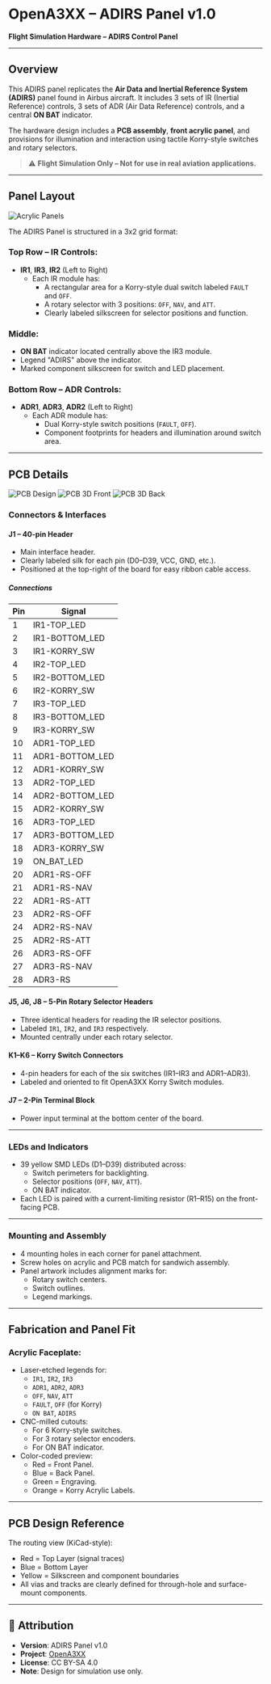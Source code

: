 # OpenA3XX – ADIRS Panel v1.0  
**Flight Simulation Hardware – ADIRS Control Panel**

---

## Overview

This ADIRS panel replicates the **Air Data and Inertial Reference System (ADIRS)** panel found in Airbus aircraft. It includes 3 sets of IR (Inertial Reference) controls, 3 sets of ADR (Air Data Reference) controls, and a central **ON BAT** indicator.

The hardware design includes a **PCB assembly**, **front acrylic panel**, and provisions for illumination and interaction using tactile Korry-style switches and rotary selectors.

> ⚠️ **Flight Simulation Only – Not for use in real aviation applications.**

---

## Panel Layout

![Acrylic Panels](./img/acrylic-panels.png)

The ADIRS Panel is structured in a 3x2 grid format:

### Top Row – IR Controls:
- **IR1**, **IR3**, **IR2** (Left to Right)
  - Each IR module has:
    - A rectangular area for a Korry-style dual switch labeled `FAULT` and `OFF`.
    - A rotary selector with 3 positions: `OFF`, `NAV`, and `ATT`.
    - Clearly labeled silkscreen for selector positions and function.

### Middle:
- **ON BAT** indicator located centrally above the IR3 module.
- Legend "ADIRS" above the indicator.
- Marked component silkscreen for switch and LED placement.

### Bottom Row – ADR Controls:
- **ADR1**, **ADR3**, **ADR2** (Left to Right)
  - Each ADR module has:
    - Dual Korry-style switch positions (`FAULT`, `OFF`).
    - Component footprints for headers and illumination around switch area.

---

## PCB Details

![PCB Design](./img/pcb-design.png)
![PCB 3D Front](./img/pcb-3d-front.png)
![PCB 3D Back](./img/pcb-3d-back.png)


### Connectors & Interfaces

#### J1 – 40-pin Header
- Main interface header.
- Clearly labeled silk for each pin (D0–D39, VCC, GND, etc.).
- Positioned at the top-right of the board for easy ribbon cable access.

##### Connections
| Pin | Signal           |
|-----|------------------|
| 1   | IR1-TOP_LED      |
| 2   | IR1-BOTTOM_LED   |
| 3   | IR1-KORRY_SW     |
| 4   | IR2-TOP_LED      |
| 5   | IR2-BOTTOM_LED   |
| 6   | IR2-KORRY_SW     |
| 7   | IR3-TOP_LED      |
| 8   | IR3-BOTTOM_LED   |
| 9   | IR3-KORRY_SW     |
| 10  | ADR1-TOP_LED     |
| 11  | ADR1-BOTTOM_LED  |
| 12  | ADR1-KORRY_SW    |
| 13  | ADR2-TOP_LED     |
| 14  | ADR2-BOTTOM_LED  |
| 15  | ADR2-KORRY_SW    |
| 16  | ADR3-TOP_LED     |
| 17  | ADR3-BOTTOM_LED  |
| 18  | ADR3-KORRY_SW    |
| 19  | ON_BAT_LED       |
| 20  | ADR1-RS-OFF      |
| 21  | ADR1-RS-NAV      |
| 22  | ADR1-RS-ATT      |
| 23  | ADR2-RS-OFF      |
| 24  | ADR2-RS-NAV      |
| 25  | ADR2-RS-ATT      |
| 26  | ADR3-RS-OFF      |
| 27  | ADR3-RS-NAV      |
| 28  | ADR3-RS          |

#### J5, J6, J8 – 5-Pin Rotary Selector Headers
- Three identical headers for reading the IR selector positions.
- Labeled `IR1`, `IR2`, and `IR3` respectively.
- Mounted centrally under each rotary selector.

#### K1–K6 – Korry Switch Connectors
- 4-pin headers for each of the six switches (IR1–IR3 and ADR1–ADR3).
- Labeled and oriented to fit OpenA3XX Korry Switch modules.

#### J7 – 2-Pin Terminal Block
- Power input terminal at the bottom center of the board.


---

### LEDs and Indicators

- 39 yellow SMD LEDs (D1–D39) distributed across:
  - Switch perimeters for backlighting.
  - Selector positions (`OFF`, `NAV`, `ATT`).
  - ON BAT indicator.
- Each LED is paired with a current-limiting resistor (R1–R15) on the front-facing PCB.

---

### Mounting and Assembly

- 4 mounting holes in each corner for panel attachment.
- Screw holes on acrylic and PCB match for sandwich assembly.
- Panel artwork includes alignment marks for:
  - Rotary switch centers.
  - Switch outlines.
  - Legend markings.

---

## Fabrication and Panel Fit

### Acrylic Faceplate:
- Laser-etched legends for:
  - `IR1`, `IR2`, `IR3`
  - `ADR1`, `ADR2`, `ADR3`
  - `OFF`, `NAV`, `ATT`
  - `FAULT`, `OFF` (for Korry)
  - `ON BAT`, `ADIRS`
- CNC-milled cutouts:
  - For 6 Korry-style switches.
  - For 3 rotary selector encoders.
  - For ON BAT indicator.
- Color-coded preview:
  - Red = Front Panel.
  - Blue = Back Panel.  
  - Green = Engraving.
  - Orange = Korry Acrylic Labels.

---

## PCB Design Reference

The routing view (KiCad-style):
- Red = Top Layer (signal traces)  
- Blue = Bottom Layer  
- Yellow = Silkscreen and component boundaries  
- All vias and tracks are clearly defined for through-hole and surface-mount components.

---

## 🔗 Attribution

- **Version**: ADIRS Panel v1.0  
- **Project**: [OpenA3XX](https://www.github.com/OpenA3XX)  
- **License**: CC BY-SA 4.0  
- **Note**: Design for simulation use only.
